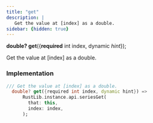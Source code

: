 ```yaml
---
title: "get"
description: |
   Get the value at [index] as a double.
sidebar: {hidden: true}
---
```

<span class="dart-code"><strong>double? get</strong>({<span class="nobr"><strong>required</strong> int index</span>, <span class="nobr">dynamic <i>hint</i></span>});</span>

 Get the value at [index] as a double.
### Implementation
```dart
/// Get the value at [index] as a double.
  double? get({required int index, dynamic hint}) =>
      RustLib.instance.api.seriesGet(
        that: this,
        index: index,
      );
```

